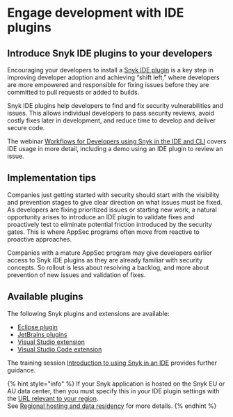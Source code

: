 # Engage development with IDE plugins

## Introduce Snyk IDE plugins to your developers

Encouraging your developers to install a [Snyk IDE plugin](../../../developer-tools/snyk-ide-plugins-and-extensions/) is a key step in improving developer adoption and achieving “shift left,” where developers are more empowered and responsible for fixing issues before they are committed to pull requests or added to builds.

Snyk IDE plugins help developers to find and fix security vulnerabilities and issues. This allows individual developers to pass security reviews, avoid costly fixes later in development, and reduce time to develop and deliver secure code.

The webinar [Workflows for Developers using Snyk in the IDE and CLI](https://www.youtube.com/watch?v=jzUJS6S6H48) covers IDE usage in more detail, including a demo using an IDE plugin to review an issue.

## Implementation tips

Companies just getting started with security should start with the visibility and prevention stages to give clear direction on what issues must be fixed. As developers are fixing prioritized issues or starting new work, a natural opportunity arises to introduce an IDE plugin to validate fixes and proactively test to eliminate potential friction introduced by the security gates. This is where AppSec programs often move from reactive to proactive approaches.&#x20;

Companies with a mature AppSec program may give developers earlier access to Snyk IDE plugins as they are already familiar with security concepts. So rollout is less about resolving a backlog, and more about prevention of new issues and validation of fixes.

## Available plugins

The following Snyk plugins and extensions are available:

* [Eclipse plugin](../../../developer-tools/snyk-ide-plugins-and-extensions/eclipse-plugin/)
* [JetBrains plugins](../../../developer-tools/snyk-ide-plugins-and-extensions/jetbrains-plugin/)
* [Visual Studio extension](../../../developer-tools/snyk-ide-plugins-and-extensions/visual-studio-extension/)
* [Visual Studio Code extension](../../../developer-tools/snyk-ide-plugins-and-extensions/visual-studio-code-extension/)

The training session [Introduction to using Snyk in an IDE](https://learn.snyk.io/lesson/snyk-in-an-ide/) provides further guidance.

{% hint style="info" %}
&#x20;If your Snyk application is hosted on the Snyk EU or AU data center, then you must specify this in your IDE plugin settings with the [URL relevant to your region](../../../snyk-data-and-governance/regional-hosting-and-data-residency.md#ides-urls).\
See [Regional hosting and data residency](../../../snyk-data-and-governance/regional-hosting-and-data-residency.md) for more details.
{% endhint %}
